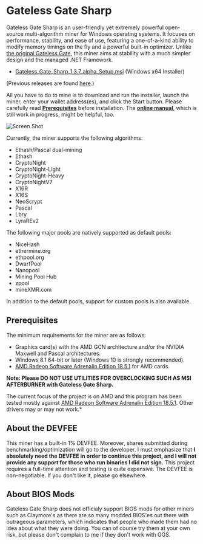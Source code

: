 # Gateless Gate Sharp

Gateless Gate Sharp is an user-friendly yet extremely powerful open-source multi-algorithm miner for Windows operating systems.
It focuses on performance, stability, and ease of use, featuring a one-of-a-kind ability to modify memory timings on the fly
and a powerful built-in optimizer. Unlike [the original Gateless Gate](https://github.com/zawawawa/gatelessgate), this miner
aims at stability with a much simpler design and the managed .NET Framework.

* [Gateless_Gate_Sharp_1.3.7_alpha_Setup.msi](https://github.com/zawawawa/GatelessGateSharp/releases/download/v1.3.8-alpha/GatelessGateSharpInstaller.exe) (Windows x64 Installer)

(Previous releases are found [here](https://github.com/zawawawa/GatelessGateSharp/releases).)

All you have to do to mine is to download and run the installer, launch the miner, enter your wallet address(es), and click the Start button.
Please carefully read **[Prerequisites](#prerequisites)** before installation. The **[online manual](https://github.com/zawawawa/GatelessGateSharp/blob/v1.3/Documentation/TOC.md)**, which is still work in progress, might be helpful, too.

![Screen Shot](https://i.imgur.com/gsiVgfP.png)

Currently, the miner supports the following algorithms:

* Ethash/Pascal dual-mining
* Ethash
* CryptoNight
* CryptoNight-Light
* CryptoNight-Heavy
* CryptoNightV7
* X16R
* X16S
* NeoScrypt
* Pascal
* Lbry
* LyraREv2

The following major pools are natively supported as default pools:

* NiceHash
* ethermine.org
* ethpool.org
* DwarfPool
* Nanopool
* Mining Pool Hub
* zpool
* mineXMR.com

In addition to the default pools, support for custom pools is also available. 

## <a name="prerequisites"></a>Prerequisites

The minimum requirements for the miner are as follows:

* Graphics card(s) with the AMD GCN architecture and/or the NVIDIA Maxwell and Pascal architectures.
* Windows 8.1 64-bit or later (Windows 10 is strongly recommended).
* [AMD Radeon Software Adrenalin Edition 18.5.1](http://support.amd.com/en-us/kb-articles/Pages/Radeon-Software-Adrenalin-Edition-18.5.1-Release-Notes.aspx) for AMD cards.

**Note: Please DO NOT USE UTILITIES FOR OVERCLOCKING SUCH AS MSI AFTERBURNER with Gateless Gate Sharp.**

The current focus of the project is on AMD and this program has been tested mostly against [AMD Radeon Software Adrenalin Edition 18.5.1](http://support.amd.com/en-us/kb-articles/Pages/Radeon-Software-Adrenalin-Edition-18.5.1-Release-Notes.aspx). Other drivers may or may not work.*

## About the DEVFEE

This miner has a built-in 1% DEVFEE. Moreover, shares submitted during benchmarking/optimization will go to the developer. I must emphasize that **I absolutely need the DEVFEE in order to continue this project, and I will not provide any support for those who run binaries I did not sign.** This project requires a full-time attention and testing is quite expensive. The DEVFEE is non-negotiable. If you don't like it, please go elsewhere.

## About BIOS Mods

Gateless Gate Sharp does not officialy support BIOS mods for other miners such as Claymore's as there are so many modded BIOS'es out there with outrageous parameters, which indicates that people who made them had no idea about what they were doing. You can of course try them at your own risk, but please don't complain to me if they don't work with GGS.
